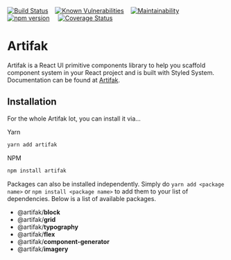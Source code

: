 [![Build Status](https://travis-ci.org/heyjul3s/artifak.svg?branch=master)](https://travis-ci.org/heyjul3s/artifak)&nbsp;&nbsp;&nbsp;&nbsp;[![Known Vulnerabilities](https://snyk.io/test/github/heyjul3s/artifak/badge.svg)](https://snyk.io/test/github/{heyjul3s}/{artifak})&nbsp;&nbsp;&nbsp;&nbsp;[![Maintainability](https://api.codeclimate.com/v1/badges/36a0a29fb2939f8f4d79/maintainability)](https://codeclimate.com/github/heyjul3s/artifak/maintainability)&nbsp;&nbsp;&nbsp;&nbsp;[![npm version](https://badge.fury.io/js/artifak.svg)](https://badge.fury.io/js/artifak)&nbsp;&nbsp;&nbsp;&nbsp;
[![Coverage Status](https://coveralls.io/repos/github/heyjul3s/artifak/badge.svg?branch=chore/ci-tooling)](https://coveralls.io/github/heyjul3s/artifak?branch=chore/ci-tooling)

# Artifak

Artifak is a React UI primitive components library to help you scaffold component system in your React project and is built with Styled System. Documentation can be found at [Artifak](https://artifak.dev).

## Installation

For the whole Artifak lot, you can install it via...

Yarn

```sh
yarn add artifak
```

NPM

```sh
npm install artifak
```

Packages can also be installed independently. Simply do `yarn add <package name>` or `npm install <package name>` to add them to your list of dependencies. Below is a list of available packages.

- @artifak/**block**
- @artifak/**grid**
- @artifak/**typography**
- @artifak/**flex**
- @artifak/**component-generator**
- @artifak/**imagery**
